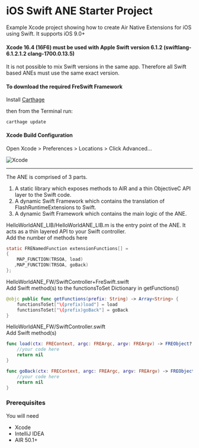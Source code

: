 # iOS Swift ANE Starter Project  

Example Xcode project showing how to create Air Native Extensions for iOS using Swift.
It supports iOS 9.0+

#### Xcode 16.4 (16F6) must be used with Apple Swift version 6.1.2 (swiftlang-6.1.2.1.2 clang-1700.0.13.5)
It is not possible to mix Swift versions in the same app. Therefore all Swift based ANEs must use the same exact version.

#### To download the required FreSwift Framework

Install [Carthage](https://github.com/Carthage/Carthage)  
 
then from the Terminal run:

```shell
carthage update
```

#### Xcode Build Configuration
Open Xcode > Preferences > Locations > Click Advanced...

![Xcode](https://user-images.githubusercontent.com/12083217/46570717-d4db8600-c960-11e8-92fc-2cf2ee657f7c.png)

-----

The ANE is comprised of 3 parts.

1. A static library which exposes methods to AIR and a thin ObjectiveC API layer to the Swift code.
2. A dynamic Swift Framework which contains the translation of FlashRuntimeExtensions to Swift.
3. A dynamic Swift Framework which contains the main logic of the ANE.

HelloWorldANE_LIB/HelloWorldANE_LIB.m is the entry point of the ANE. It acts as a thin layered API to your Swift controller.  
Add the number of methods here 

```objectivec
static FRENamedFunction extensionFunctions[] =
{
    MAP_FUNCTION(TRSOA, load)
   ,MAP_FUNCTION(TRSOA, goBack)
};
```


HelloWorldANE_FW/SwiftController+FreSwift.swift    
Add Swift method(s) to the functionsToSet Dictionary in getFunctions()

```swift
@objc public func getFunctions(prefix: String) -> Array<String> {
    functionsToSet["\(prefix)load"] = load
    functionsToSet["\(prefix)goBack"] = goBack
}
```

HelloWorldANE_FW/SwiftController.swift    
Add Swift method(s)

```swift
func load(ctx: FREContext, argc: FREArgc, argv: FREArgv) -> FREObject? {
    //your code here
    return nil
}

func goBack(ctx: FREContext, argc: FREArgc, argv: FREArgv) -> FREObject? {
    //your code here
    return nil
}
```

### Prerequisites

You will need

- Xcode
- IntelliJ IDEA
- AIR 50.1+
